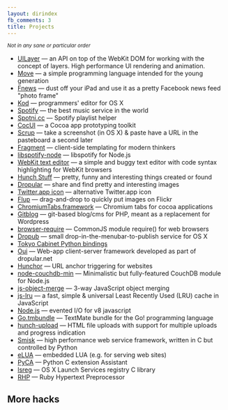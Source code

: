```yaml
---
layout: dirindex
fb_comments: 3
title: Projects
---
```


<small>*Not in any sane or particular order*</small>

- [UILayer](http://rsms.me/uilayer/) — an API on top of the WebKit DOM for working with the concept of layers. High performance UI rendering and animation.
- [Move](http://movelang.org/) — a simple programming language intended for the young generation
- [Fnews](/projects/fnews/) — dust off your iPad and use it as a pretty Facebook news feed "photo frame"
- [Kod](http://kodapp.com/) — programmers' editor for OS X
- [Spotify](/about/spotify/) — the best music service in the world
- [Spotni.cc](http://spotni.cc/) — Spotify playlist helper
- [CocUI](https://github.com/rsms/cocui) — a Cocoa app prototyping toolkit
- [Scrup](https://github.com/rsms/scrup) — take a screenshot (in OS X) & paste have a URL in the pasteboard a second later
- [Fragment](https://github.com/rsms/js-fragment) — client-side templating for modern thinkers
- [libspotify-node](https://github.com/liesen/libspotify-node) — libspotify for Node.js
- [WebKit text editor](https://github.com/rsms/webkit-editor) — a simple and buggy text editor with code syntax highlighting for WebKit browsers
- [Hunch Stuff](http://hunch.se/stuff/) — pretty, funny and interesting things created or found
- [Dropular](http://dropular.net/) — share and find pretty and interesting images
- [Twitter.app icon](https://github.com/rsms/twitter-icon) — alternative Twitter.app icon
- [Flup](https://github.com/rsms/flup) — drag-and-drop to quickly put images on Flickr
- [ChromiumTabs.framework](https://github.com/rsms/chromium-tabs) — Chromium tabs for cocoa applications
- [Gitblog](https://github.com/rsms/gitblog) — git-based blog/cms for PHP, meant as a replacement for Wordpress
- [browser-require](https://github.com/rsms/browser-require) — CommonJS module require() for web browsers
- [Dropub](https://github.com/rsms/dropub) — small drop-in-the-menubar-to-publish service for OS X
- [Tokyo Cabinet Python bindings](https://github.com/rsms/tc)
- [Oui](https://github.com/rsms/oui) — Web-app client-server framework developed as part of dropular.net
- [Hunchor](https://github.com/rsms/hunchor) — URL anchor triggering for websites
- [node-couchdb-min](https://github.com/rsms/node-couchdb-min) — Minimalistic but fully-featured CouchDB module for Node.js
- [js-object-merge](https://github.com/rsms/js-object-merge) — 3-way JavaScript object merging
- [js-lru](https://github.com/rsms/js-lru) — a fast, simple & universal Least Recently Used (LRU) cache in JavaScript
- [Node.js](http://nodejs.org/) — evented I/O for v8 javascript
- [Go.tmbundle](https://github.com/rsms/Go.tmbundle) — TextMate bundle for the Go! programming language
- [hunch-upload](https://github.com/rsms/hunch-upload) — HTML file uploads with support for multiple uploads and progress indication
- [Smisk](http://python-smisk.org/) — high performance web service framework, written in C but controlled by Python
- [eLUA](https://github.com/rsms/elua) — embedded LUA (e.g. for serving web sites)
- [PyCA](https://github.com/rsms/pyca) — Python C extension Assistant
- [lsreg](https://github.com/rsms/lsreg) — OS X Launch Services registry C library
- [RHP](https://github.com/rsms/rhp) — Ruby Hypertext Preprocessor

## More hacks
